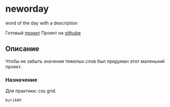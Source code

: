 # neworday
word of the day with a description

Готовый [проект][link]
Проект на [githube][link-github]

[link]:https://burik84.github.io/neworday/
[link-github]:https://github.com/burik84/neworday

## Описание
Чтобы не забыть значения тяжелых слов был придуман этот маленький проект.

### Назначение
Для практики: css grid.

`burikAV`
